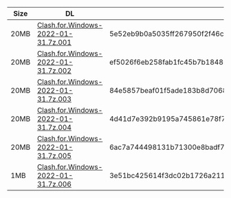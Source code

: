 |    Size   |     DL  | sha512sum |
|  ---  |  ---  |  ---  |
| 20MB | [Clash.for.Windows-2022-01-31.7z.001](https://cdn.jsdelivr.net/gh/appleians/cfw_m1@main/Clash.for.Windows-2022-01-31.7z.001) | 5e52eb9b0a5035ff267950f2f46c5e4ddf14db5ae84f2e720c6f59c18823c044527d9b204dc3e654bdab042b7f074efa32b1209db7cbfb6f1ed943a3cfbadaa0 |
| 20MB | [Clash.for.Windows-2022-01-31.7z.002](https://cdn.jsdelivr.net/gh/appleians/cfw_m1@main/Clash.for.Windows-2022-01-31.7z.002) | ef5026f6eb258fab1fc45b7b18480bb2290f6053810f33b833e93bf6b62116b7d80d209f6b16438f4df77cdd0769cef7c7321d77a0d8b21f81f625fa0165d7a2 |
| 20MB | [Clash.for.Windows-2022-01-31.7z.003](https://cdn.jsdelivr.net/gh/appleians/cfw_m1@main/Clash.for.Windows-2022-01-31.7z.003) | 84e5857beaf01f5ade183b8d7068baf8fa0b57f7a8948a07b0ed300560098fcd8f71e0feaa247532ee17a3929e468e3a647c1f7fb8dd058da29d37ceb363e28c |
| 20MB | [Clash.for.Windows-2022-01-31.7z.004](https://cdn.jsdelivr.net/gh/appleians/cfw_m1@main/Clash.for.Windows-2022-01-31.7z.004) | 4d41d7e392b9195a745861e78f7409165615d40c69c10fb2f97436da16a26efc53a9ba12aed030136db12f06a8d668100710d72089a3640c51ef324eca14ba18 |
| 20MB | [Clash.for.Windows-2022-01-31.7z.005](https://cdn.jsdelivr.net/gh/appleians/cfw_m1@main/Clash.for.Windows-2022-01-31.7z.005) | 6ac7a744498131b71300e8badf74c0395a8df3089640092432a92692e694f1cfea6394c9b0601b96e39bbfcb11c24b4e85a7ebf3afc698ed00948f10a884a11b |
| 1MB | [Clash.for.Windows-2022-01-31.7z.006](https://cdn.jsdelivr.net/gh/appleians/cfw_m1@main/Clash.for.Windows-2022-01-31.7z.006) | 3e51bc425614f3dc02b1726a211918355fe6d7bf19256fddc99fc56970766a604420e5604d44f76427f520ab7eb73fd51c970812a875f9961c5e81cdeda81508 |
